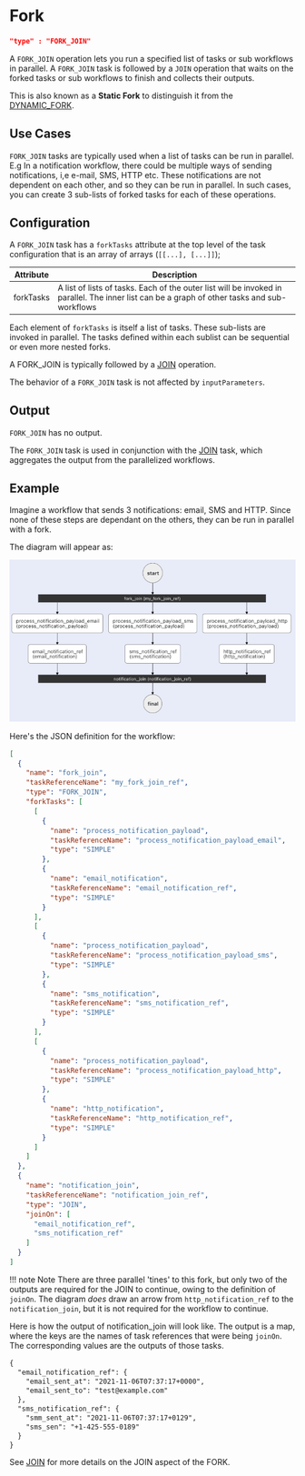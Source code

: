 # Fork
```json
"type" : "FORK_JOIN"
```

A `FORK_JOIN` operation lets you run a specified list of tasks or sub workflows in parallel. A `FORK_JOIN` task is
followed by a `JOIN` operation that waits on the forked tasks or sub workflows to finish and collects their outputs.

This is also known as a **Static Fork** to distinguish it from the [DYNAMIC_FORK](dynamic-fork-task.md).

## Use Cases

`FORK_JOIN` tasks are typically used when a list of tasks can be run in parallel. E.g In a notification workflow, there
could be multiple ways of sending notifications, i,e e-mail, SMS, HTTP etc. These notifications are not dependent on
each other, and so they can be run in parallel. In such cases, you can create 3 sub-lists of forked tasks for each of
these operations.

## Configuration

A `FORK_JOIN` task has a `forkTasks` attribute at the top level of the task configuration that is an array of arrays (`[[...], [...]]`);

| Attribute         | Description                                                                                                                                   |
|-------------------|-----------------------------------------------------------------------------------------------------------------------------------------------|
| forkTasks         | A list of lists of tasks. Each of the outer list will be invoked in parallel. The inner list can be a graph of other tasks and sub-workflows |

Each element of `forkTasks` is itself a list of tasks. These sub-lists are invoked in parallel. The tasks defined within each sublist
can be sequential or even more nested forks.

A FORK_JOIN is typically followed by a [JOIN](join-task.md) operation. 

The behavior of a `FORK_JOIN` task is not affected by `inputParameters`.

## Output
`FORK_JOIN` has no output. 

The `FORK_JOIN` task is used in conjunction with the [JOIN](join-task.md) task, which aggregates the output from the parallelized workflows.

## Example

Imagine a workflow that sends 3 notifications: email, SMS and HTTP. Since none of these steps are dependant on the others, they can be run in parallel with a fork.

The diagram will appear as:

![fork diagram](fork-task-diagram.png)

Here's the JSON definition for the workflow:

```json
[
  {
    "name": "fork_join",
    "taskReferenceName": "my_fork_join_ref",
    "type": "FORK_JOIN",
    "forkTasks": [
      [
        {
          "name": "process_notification_payload",
          "taskReferenceName": "process_notification_payload_email",
          "type": "SIMPLE"
        },
        {
          "name": "email_notification",
          "taskReferenceName": "email_notification_ref",
          "type": "SIMPLE"
        }
      ],
      [
        {
          "name": "process_notification_payload",
          "taskReferenceName": "process_notification_payload_sms",
          "type": "SIMPLE"
        },
        {
          "name": "sms_notification",
          "taskReferenceName": "sms_notification_ref",
          "type": "SIMPLE"
        }
      ],
      [
        {
          "name": "process_notification_payload",
          "taskReferenceName": "process_notification_payload_http",
          "type": "SIMPLE"
        },
        {
          "name": "http_notification",
          "taskReferenceName": "http_notification_ref",
          "type": "SIMPLE"
        }
      ]
    ]
  },
  {
    "name": "notification_join",
    "taskReferenceName": "notification_join_ref",
    "type": "JOIN",
    "joinOn": [
      "email_notification_ref",
      "sms_notification_ref"
    ]
  }
]
```
!!! note Note
    There are three parallel 'tines' to this fork, but only two of the outputs are required for the JOIN to continue, owing to the definition of `joinOn`. The diagram *does* draw an arrow from ```http_notification_ref``` to the ```notification_join```, but it is not required for the workflow to continue. 

Here is how the output of notification_join will look like. The output is a map, where the keys are the names of task
references that were being `joinOn`. The corresponding values are the outputs of those tasks.

```
{
  "email_notification_ref": {
    "email_sent_at": "2021-11-06T07:37:17+0000",
    "email_sent_to": "test@example.com"
  },
  "sms_notification_ref": {
    "smm_sent_at": "2021-11-06T07:37:17+0129",
    "sms_sen": "+1-425-555-0189"
  }
}
```

See [JOIN](join-task.md) for more details on the JOIN aspect of the FORK.
